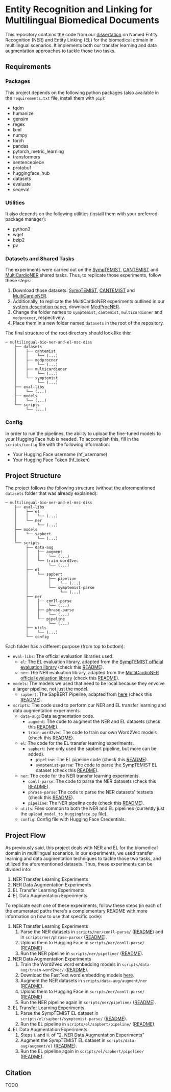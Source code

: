 # Entity Recognition and Linking for Multilingual Biomedical Documents

This repository contains the code from our [dissertation]() on Named Entity Recognition (NER) and Entity Linking (EL) for the biomedical domain in multilingual scenarios. It implements both our transfer learning and data augmentation approaches to tackle those two tasks.

## Requirements

### Packages

This project depends on the following python packages (also available in the `requirements.txt` file, install them with `pip`):

- tqdm 
- humanize 
- gensim 
- regex 
- lxml 
- numpy
- torch 
- pandas 
- pytorch_metric_learning 
- transformers 
- sentencepiece 
- protobuf
- huggingface_hub
- datasets 
- evaluate 
- seqeval

### Utilities

It also depends on the following utilities (install them with your preferred package manager):

- python3
- wget 
- bzip2 
- pv

### Datasets and Shared Tasks

The experiments were carried out on the [SympTEMIST](https://temu.bsc.es/symptemist/), [CANTEMIST](https://temu.bsc.es/cantemist/) and [MultiCardioNER](https://temu.bsc.es/multicardioner/) shared tasks. Thus, to replicate those experiments, follow these steps:

1. Download those datasets: [SympTEMIST](https://zenodo.org/records/10635215), [CANTEMIST](https://zenodo.org/records/3978041) and [MultiCardioNER](https://zenodo.org/records/11368861).
2. Additionally, to replicate the MultiCardioNER experiments outlined in our [system description paper](https://ceur-ws.org/Vol-3740/paper-11.pdf), download [MedProcNER](https://zenodo.org/records/8224056).
3. Change the folder names to `symptemist`, `cantemist`, `multicardioner` and `medprocner`, respectively.
4. Place them in a new folder named `datasets` in the root of the repository.

The final structure of the root directory should look like this:
```
─ multilingual-bio-ner-and-el-msc-diss
    ├── datasets
    │    ├── cantemist
    │    │    └── (...)
    │    ├── medprocner
    │    │    └── (...)
    │    ├── multicardioner
    │    │    └── (...)
    │    └── symptemist
    │         └── (...)
    ├── eval-libs
    │    └── (...)
    ├── models
    │    └── (...)
    └── scripts
         └── (...)
```

### Config

In order to run the pipelines, the ability to upload the fine-tuned models to your Hugging Face hub is needed. To accomplish this, fill in the `scripts/config` file with the following information:

- Your Hugging Face username (hf_username)
- Your Hugging Face Token (hf_token)

## Project Structure

The project follows the following structure (without the aforementioned `datasets` folder that was already explained):

```
─ multilingual-bio-ner-and-el-msc-diss
    ├── eval-libs
    │    ├── el
    │    │    └── (...)
    │    └── ner
    │         └── (...)
    ├── models
    │    └── sapbert
    │         └── (...)
    └── scripts
         ├── data-aug
         │    ├── augment
         │    │    └── (...)
         │    └── train-word2vec
         │         └── (...)
         ├── el
         │    └── sapbert
         │         ├── pipeline
         │         │    └── (...)
         │         └── symptemist-parse
         │              └── (...)
         ├── ner
         │    ├── conll-parse
         │    │    └── (...)
         │    ├── phrase-parse
         │    │    └── (...)
         │    └── pipeline
         │         └── (...)
         ├── utils
         │    └── (...)
         └── config
```

Each folder has a different purpose (from top to bottom):

- `eval-libs`: The official evaluation libraries used.
  - `el`: The EL evaluation library, adapted from the [SympTEMIST official evaluation library](https://github.com/nlp4bia-bsc/symptemist_evaluation_library) (check this [README](eval-libs/el/README.md)).
  - `ner`: The NER evaluation library, adapted from the [MultiCardioNER official evaluation library](https://github.com/nlp4bia-bsc/multicardioner_evaluation_library) (check this [README](eval-libs/ner/README.md)).
- `models`: The models we used that need to be local because they envolve a larger pipeline, not just the model.
  - `sapbert`: The SapBERT Pipeline, adapted from [here](https://github.com/cambridgeltl/sapbert) (check this [README](models/sapbert/README.md)).
- `scripts`: The code used to perform our NER and EL transfer learning and data augmentation experiments.
  - `data-aug`: Data augmentation code.
    - `augment`: The code to augment the NER and EL datasets (check this [README](scripts/data-aug/augment/README.md)).
    - `train-word2vec`: The code to train our own Word2Vec models (check this [README](scripts/data-aug/train-word2vec/README.md)).
  - `el`: The code for the EL transfer learning experiments.
    - `sapbert`: (we only used the sapbert pipeline, but more can be added).
      - `pipeline`: The EL pipeline code (check this [README](scripts/el/sapbert/pipeline/README.md)).
      - `symptemist-parse`: The code to parse the SympTEMIST EL dataset (check this [README](scripts/el/sapbert/symptemist-parse/README.md)).
  - `ner`: The code for the NER transfer learning experiments.
    - `conll-parse`: The code to parse the NER datasets (check this [README](scripts/ner/conll-parse/README.md)).
    - `phrase-parse`: The code to parse the NER datasets' testsets (check this [README](scripts/ner/phrase-parse/README.md)).
    - `pipeline`: The NER pipeline code (check this [README](scripts/ner/pipeline/README.md)).
  - `utils`: Files common to both the NER and EL pipelines (currently just the `upload_model_to_huggingface.py` file).
  - `config`: Config file with Hugging Face Credentials.

## Project Flow

As previously said, this project deals with NER and EL for the biomedical domain in multilingual scenarios. In our experiments, we used transfer learning and data augmentation techniques to tackle those two tasks, and utilized the aforementioned datasets. Thus, these experiments can be divided into:

1. NER Transfer Learning Experiments
2. NER Data Augmentation Experiments
3. EL Transfer Learning Experiments
4. EL Data Augmentation Experiments

To replicate each one of these experiments, follow these steps (in each of the enumerated paths there's a complementary README with more information on how to use that specific code):

1. NER Transfer Learning Experiments
   1. Parse the NER datasets in `scripts/ner/conll-parse/` ([README](scripts/ner/conll-parse/README.md)) and in `scripts/ner/phrase-parse/` ([README](scripts/ner/phrase-parse/README.md)).
   2. Upload them to Hugging Face in `scripts/ner/conll-parse/` ([README](scripts/ner/conll-parse/README.md))
   3. Run the NER pipeline in `scripts/ner/pipeline/` ([README](scripts/ner/pipeline/README.md)).
2. NER Data Augmentation Experiments
   1. Train the Word2Vec word embedding models in `scripts/data-aug/train-word2vec/` ([README](scripts/data-aug/train-word2vec/README.md)).
   2. Download the FastText word embedding models [here](https://fasttext.cc/docs/en/crawl-vectors.html#models).
   3. Augment the NER datasets in `scripts/data-aug/augment/ner` ([README](scripts/data-aug/augment/README.md)).
   4. Upload them to Hugging Face in `scripts/ner/conll-parse/` ([README](scripts/ner/conll-parse/README.md))
   5. Run the NER pipeline again in `scripts/ner/pipeline/` ([README](scripts/ner/pipeline/README.md)).
3. EL Transfer Learning Experiments
   1. Parse the SympTEMIST EL dataset in `scripts/el/sapbert/symptemist-parse/` ([README](scripts/el/sapbert/symptemist-parse/README.md)).
   2. Run the EL pipeline in `scripts/el/sapbert/pipeline/` ([README](scripts/el/sapbert/pipeline/README.md)).
4. EL Data Augmentation Experiments
   1. Steps i. and ii. of "2. NER Data Augmentation Experiments"
   2. Augment the SympTEMIST EL dataset in `scripts/data-aug/augment/el` ([README](scripts/data-aug/augment/README.md)).
   3. Run the EL pipeline again in `scripts/el/sapbert/pipeline/` ([README](scripts/el/sapbert/pipeline/README.md)).

## Citation

TODO